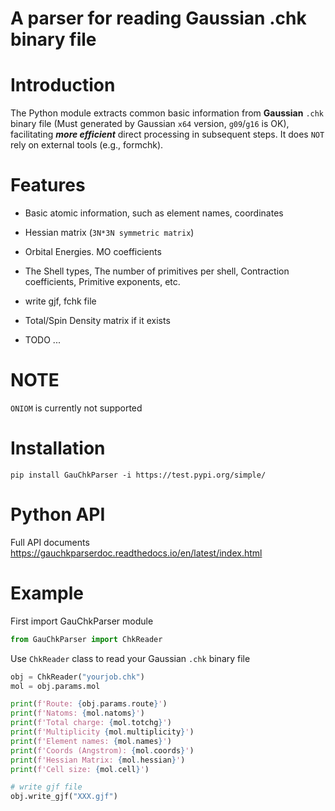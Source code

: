 # A parser for reading Gaussian .chk binary file



# Introduction

The Python module extracts common basic information from **Gaussian** `.chk` binary file (Must generated by Gaussian `x64` version, `g09`/`g16` is OK), facilitating ***more efficient*** direct processing in subsequent steps. It does `NOT` rely on external tools (e.g., formchk).



# Features

* Basic atomic information, such as element names, coordinates

* Hessian matrix (`3N*3N symmetric matrix`)

* Orbital Energies. MO coefficients

* The Shell types, The number of primitives per shell, Contraction coefficients, Primitive exponents, etc.

* write gjf, fchk file

* Total/Spin Density matrix if it exists

* TODO ...



# NOTE

`ONIOM` is currently not supported



# Installation

```
pip install GauChkParser -i https://test.pypi.org/simple/
```



# Python API

Full API documents https://gauchkparserdoc.readthedocs.io/en/latest/index.html



# Example

First import GauChkParser module
```python
from GauChkParser import ChkReader
```



Use `ChkReader` class to read your Gaussian `.chk` binary file

```python
obj = ChkReader("yourjob.chk")
mol = obj.params.mol

print(f'Route: {obj.params.route}')
print(f'Natoms: {mol.natoms}')
print(f'Total charge: {mol.totchg}')
print(f'Multiplicity {mol.multiplicity}')
print(f'Element names: {mol.names}')
print(f'Coords (Angstrom): {mol.coords}')
print(f'Hessian Matrix: {mol.hessian}')
print(f'Cell size: {mol.cell}')

# write gjf file
obj.write_gjf("XXX.gjf")
```

